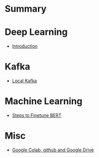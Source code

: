 # Summary

# Deep Learning 
- [Introduction](./deep_learning/1_introduction.md)

# Kafka
- [Local Kafka](./kafka/installation/local.md)

# Machine Learning
- [Steps to Finetune BERT](./machine_learning/transformers/bert/steps_to_finetune_bert.md)

# Misc
- [Google Colab, github and Google Drive](./misc/google_colab_and_github_google_drive.md)
